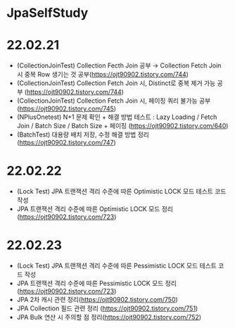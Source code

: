 # JpaSelfStudy



# 22.02.21
- (CollectionJoinTest) Collection Fecth Join 공부 → Collection Fetch Join 시 중복 Row 생기는 것 공부(https://ojt90902.tistory.com/744)
- (CollectionJoinTest) Collection Fetch Join 시, Distinct로 중복 제거 가능 공부 (https://ojt90902.tistory.com/744)
- (CollectionJoinTest) Collection Fetch Join 시, 페이징 쿼리 불가능 공부(https://ojt90902.tistory.com/745)
- (NPlusOnetest) N+1 문제 확인 + 해결 방법 테스트 : Lazy Loading / Fetch Join /  Batch Size / Batch Size + 페이징 (https://ojt90902.tistory.com/640)
- (BatchTest) 대용량 배치 저장, 수정 해결 방법 정리(https://ojt90902.tistory.com/747)

# 22.02.22
- (Lock Test) JPA 트랜잭션 격리 수준에 따른 Optimistic LOCK 모드 테스트 코드 작성
- JPA 트랜잭션 격리 수준에 따른 Optimistic LOCK 모드 정리 (https://ojt90902.tistory.com/723)

# 22.02.23
- (Lock Test) JPA 트랜잭션 격리 수준에 따른 Pessimistic LOCK 모드 테스트 코드 작성
- JPA 트랜잭션 격리 수준에 따른 Pessimistic LOCK 모드 정리 (https://ojt90902.tistory.com/723)
- JPA 2차 캐시 관련 정리(https://ojt90902.tistory.com/750)
- JPA Collection 필드 관련 정리 (https://ojt90902.tistory.com/751)
- JPA Bulk 연산 시 주의할 점 정리(https://ojt90902.tistory.com/752)
